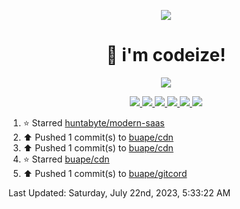 <p align="center">
    <img src="https://avatars.githubusercontent.com/u/63158950?s=400&u=dd76c829ae30921e131dcbe7c830dc368e2d6e8a&v=4" />
</p>

<h1 align="center">
    👋 i'm codeize!
</h1>

<p align="center">
  <a href="https://skillicons.dev">
    <img align="center" src="https://skillicons.dev/icons?i=discord,bots,ts,nodejs,mysql,postgresql,react,nextjs,tailwindcss" />
  </a>
</p>

<p align="center">
  <a href="https://discord.com/users/668423998777982997">
    <img src="https://nocache.advaith.workers.dev?url=https://img.shields.io/endpoint?url=https://dev.discordprofiles.me/api/badge/status/668423998777982997?simple=true" />
    <img src="https://nocache.advaith.workers.dev?url=https://img.shields.io/endpoint?url=https://dev.discordprofiles.me/api/badge/vscode/668423998777982997" />
    <img src="https://nocache.advaith.workers.dev?url=https://img.shields.io/endpoint?url=https://dev.discordprofiles.me/api/badge/playing/668423998777982997" />
    <img src="https://nocache.advaith.workers.dev?url=https://img.shields.io/endpoint?url=https://dev.discordprofiles.me/api/badge/spotify/668423998777982997" />
    <img src="https://komarev.com/ghpvc/?username=codeize" />
    <img src="https://hits.link/hits?url=https%3A%2F%2Fgithub.com%2FCodeize" />
  </a>
</p>

<!--RECENT_ACTIVITY:start-->
1. ⭐ Starred [huntabyte/modern-saas](https://github.com/huntabyte/modern-saas)<br>
2. ⬆️ Pushed 1 commit(s) to [buape/cdn](https://github.com/buape/cdn)<br>
3. ⬆️ Pushed 1 commit(s) to [buape/cdn](https://github.com/buape/cdn)<br>
4. ⭐ Starred [buape/cdn](https://github.com/buape/cdn)<br>
5. ⬆️ Pushed 1 commit(s) to [buape/gitcord](https://github.com/buape/gitcord)<br>
<!--RECENT_ACTIVITY:end-->

<!--RECENT_ACTIVITY:last_update-->
Last Updated: Saturday, July 22nd, 2023, 5:33:22 AM
<!--RECENT_ACTIVITY:last_update_end-->
